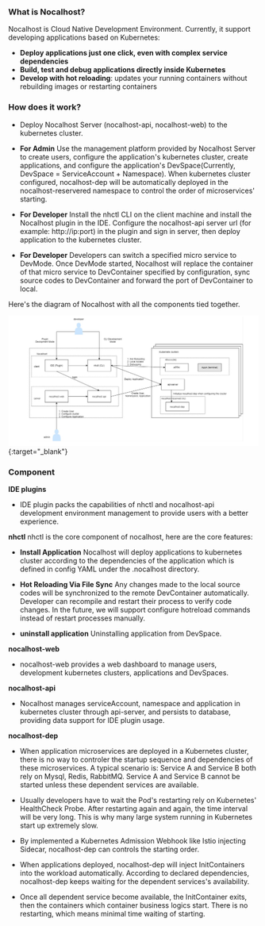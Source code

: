 ### What is Nocalhost?
Nocalhost is Cloud Native Development Environment. Currently, it support developing applications based on Kubernetes:

* **Deploy applications just one click, even with complex service dependencies**
* **Build, test and debug applications directly inside Kubernetes**
* **Develop with hot reloading**: updates your running containers without rebuilding images or restarting containers

### How does it work?
* Deploy Nocalhost Server (nocalhost-api, nocalhost-web) to the kubernetes cluster.

* **For Admin** Use the management platform provided by Nocalhost Server to create users, configure the application's kubernetes cluster, create applications, and configure the application's DevSpace(Currently, DevSpace = ServiceAccount + Namespace). When kubernetes cluster configured, nocalhost-dep will be automatically deployed in the nocalhost-reservered namespace to control the order of microservices' starting.

* **For Developer** Install the nhctl CLI on the client machine and install the Nocalhost plugin in the IDE. Configure the nocalhost-api server url (for example: http://ip:port) in the plugin and sign in server, then deploy application to the kubernetes cluster.

* **For Developer** Developers can switch a specified micro service to DevMode. Once DevMode started, Nocalhost will replace the container of that micro service to DevContainer specified by configuration, sync source codes to DevContainer and forward the port of DevContainer to local.

Here's the diagram of Nocalhost with all the components tied together.

[ ![](../assets/images/architecture.png) ](../assets/images/architecture.png){:target="_blank"}


### Component
**IDE plugins**
* IDE plugin packs the capabilities of nhctl and nocalhost-api development environment management to provide users with a better experience.

**nhctl**
nhctl is the core component of nocalhost, here are the core features:

* **Install Application**
Nocalhost will deploy applications to kubernetes cluster according to the dependencies of the application which is defined in config YAML under the .nocalhost directory.

* **Hot Reloading Via File Sync**
Any changes made to the local source codes will be synchronized to the remote DevContainer automatically. Developer can recompile and restart their process to verify code changes. In the future, we will support configure hotreload commands instead of restart processes manually. 

* **uninstall application**
Uninstalling application from DevSpace.

**nocalhost-web**
* nocalhost-web provides a web dashboard to manage users, development kubernetes clusters, applications and DevSpaces.

**nocalhost-api**
* Nocalhost manages serviceAccount, namespace and application in kubernetes cluster through api-server, and persists to database, providing data support for IDE plugin usage.

**nocalhost-dep** 
* When application microservices are deployed in a Kubernetes cluster, there is no way to controler the startup sequence and dependencies of these microservices. A typical scenario is: Service A and Service B both rely on Mysql, Redis, RabbitMQ. Service A and Service B cannot be started unless these dependent services are available. 

* Usually developers have to wait the Pod's restarting rely on Kubernetes' HealthCheck Probe. After restarting again and again, the time interval will be very long. This is why many large system running in Kubernetes start up extremely slow.

* By implemented a Kubernetes Admission Webhook like Istio injecting Sidecar, nocalhost-dep can controls the starting order. 

* When applications deployed, nocalhost-dep will inject InitContainers into the workload automatically. According to declared dependencies, nocalhost-dep keeps waiting for the dependent services's availability. 

* Once all dependent service become available, the InitContainer exits, then the containers which container business logics start. There is no restarting, which means minimal time waiting of starting.
